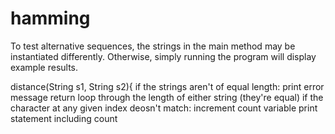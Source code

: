 # hamming

To test alternative sequences, the strings in the main method may be instantiated differently. Otherwise, simply running the program will display example results.

distance(String s1, String s2){
	   if the strings aren't of equal length:
		   print error message
		   return
	   loop through the length of either string (they're equal)
		   if the character at any given index deosn't match:
			   increment count variable
   print statement including count 